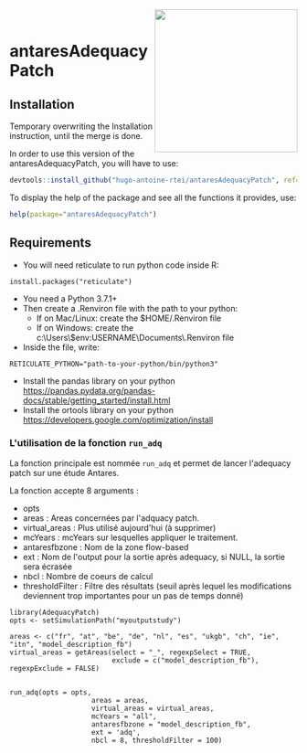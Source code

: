 <img src="man/figures/antares_simulator.png" align="right" width=250 />
<br/>

# antaresAdequacyPatch 

## Installation

Temporary overwriting the Installation instruction, until the merge is done.

In order to use this version of the antaresAdequacyPatch, you will have to use:
```r
devtools::install_github("hugo-antoine-rtei/antaresAdequacyPatch", ref="open-source-linearization")
```

To display the help of the package and see all the functions it provides, use:

```r 
help(package="antaresAdequacyPatch")
```


## Requirements

* You will need reticulate to run python code inside R:
```
install.packages("reticulate")
```
* You need a Python 3.7.1+
* Then create a .Renviron file with the path to your python:
  * If on Mac/Linux: create the $HOME/.Renviron file
  * If on Windows: create the c:\\Users\\$env:USERNAME\\Documents\\.Renviron file
* Inside the file, write:
```
RETICULATE_PYTHON="path-to-your-python/bin/python3"
```
* Install the pandas library on your python
https://pandas.pydata.org/pandas-docs/stable/getting_started/install.html
* Install the ortools library on your python
https://developers.google.com/optimization/install


### L'utilisation de la fonction `run_adq`

La fonction principale est nommée `run_adq` et permet de lancer l'adequacy patch sur une étude Antares.


La fonction accepte 8 arguments :

* opts
* areas : Areas concernées par l'adquacy patch.
* virtual_areas : Plus utilisé aujourd'hui (à supprimer)
* mcYears : mcYears sur lesquelles appliquer le traitement.
* antaresfbzone : Nom de la zone flow-based
* ext : Nom de l'output pour la sortie après adequacy, si NULL, la sortie sera écrasée
* nbcl : Nombre de coeurs de calcul 
* thresholdFilter : Filtre des résultats (seuil après lequel les modifications deviennent trop importantes pour un pas de temps donné)

```{r, eval=FALSE}
library(AdequacyPatch)
opts <- setSimulationPath("myoutputstudy")

areas <- c("fr", "at", "be", "de", "nl", "es", "ukgb", "ch", "ie", "itn", "model_description_fb")
virtual_areas = getAreas(select = "_", regexpSelect = TRUE,
                         exclude = c("model_description_fb"), regexpExclude = FALSE)


run_adq(opts = opts,
					areas = areas,
					virtual_areas = virtual_areas,
					mcYears = "all",
					antaresfbzone = "model_description_fb",
					ext = 'adq',
					nbcl = 8, thresholdFilter = 100)



```
